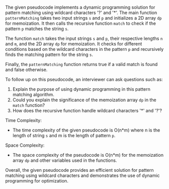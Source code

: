 The given pseudocode implements a dynamic programming solution for pattern matching using wildcard characters '?' and '*'. The main function `patternMatching` takes two input strings `s` and `p` and initializes a 2D array `dp` for memoization. It then calls the recursive function `match` to check if the pattern `p` matches the string `s`.

The function `match` takes the input strings `s` and `p`, their respective lengths `n` and `m`, and the 2D array `dp` for memoization. It checks for different conditions based on the wildcard characters in the pattern `p` and recursively finds the matching pattern for the string `s`.

Finally, the `patternMatching` function returns true if a valid match is found and false otherwise.

To follow up on this pseudocode, an interviewer can ask questions such as:
1. Explain the purpose of using dynamic programming in this pattern matching algorithm.
2. Could you explain the significance of the memoization array `dp` in the `match` function?
3. How does the recursive function handle wildcard characters '*' and '?'?

Time Complexity:
- The time complexity of the given pseudocode is O(n*m) where n is the length of string `s` and m is the length of pattern `p`.

Space Complexity:
- The space complexity of the pseudocode is O(n*m) for the memoization array `dp` and other variables used in the functions.

Overall, the given pseudocode provides an efficient solution for pattern matching using wildcard characters and demonstrates the use of dynamic programming for optimization.